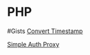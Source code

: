 # PHP

#Gists
<a href='https://gist.github.com/SmugZombie/b5dd3e61dc9a68128b082639f84a4f6b'>Convert Timestamp</a>

<a href='https://gist.github.com/SmugZombie/4df56af9a0c919e3b7f0906a80de80c3'>Simple Auth Proxy</a>
